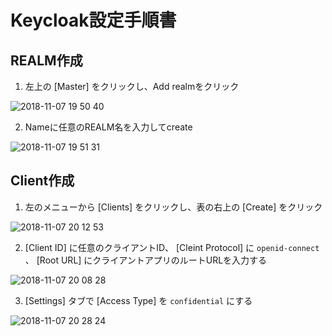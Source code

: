 # Keycloak設定手順書
## REALM作成
1. 左上の [Master] をクリックし、Add realmをクリック

![2018-11-07 19 50 40](https://user-images.githubusercontent.com/21081829/48127815-fca76c00-e2c7-11e8-90a1-04af5b30afc2.png)

2. Nameに任意のREALM名を入力してcreate

![2018-11-07 19 51 31](https://user-images.githubusercontent.com/21081829/48127894-31b3be80-e2c8-11e8-9994-4314f1a856ac.png)

## Client作成
1. 左のメニューから [Clients] をクリックし、表の右上の [Create] をクリック

![2018-11-07 20 12 53](https://user-images.githubusercontent.com/21081829/48128350-8d327c00-e2c9-11e8-8b85-667aace8755e.png)

2. [Client ID] に任意のクライアントID、 [Cleint Protocol] に `openid-connect` 、 [Root URL] にクライアントアプリのルートURLを入力する

![2018-11-07 20 08 28](https://user-images.githubusercontent.com/21081829/48128446-d4b90800-e2c9-11e8-9fa2-8321f2a99269.png)

3. [Settings] タブで [Access Type] を `confidential` にする

![2018-11-07 20 28 24](https://user-images.githubusercontent.com/21081829/48129102-e4d1e700-e2cb-11e8-91be-fbd51b67d3b2.png)
